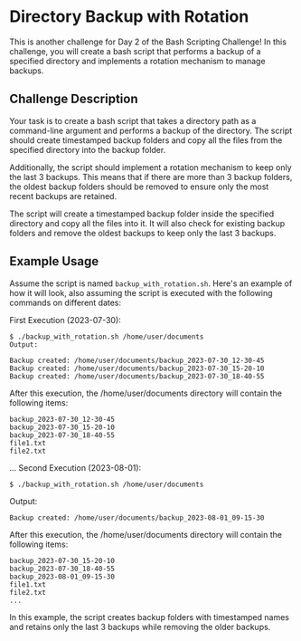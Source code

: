 # Directory Backup with Rotation
This is another challenge for Day 2 of the Bash Scripting Challenge! In this challenge, you will create a bash script that performs a backup of a specified directory and implements a rotation mechanism to manage backups.

## Challenge Description
Your task is to create a bash script that takes a directory path as a command-line argument and performs a backup of the directory. The script should create timestamped backup folders and copy all the files from the specified directory into the backup folder.

Additionally, the script should implement a rotation mechanism to keep only the last 3 backups. This means that if there are more than 3 backup folders, the oldest backup folders should be removed to ensure only the most recent backups are retained.

The script will create a timestamped backup folder inside the specified directory and copy all the files into it. It will also check for existing backup folders and remove the oldest backups to keep only the last 3 backups.

## Example Usage
Assume the script is named `backup_with_rotation.sh`. Here's an example of how it will look, also assuming the script is executed with the following commands on different dates:

First Execution (2023-07-30):
```
$ ./backup_with_rotation.sh /home/user/documents
Output:
```
```
Backup created: /home/user/documents/backup_2023-07-30_12-30-45
Backup created: /home/user/documents/backup_2023-07-30_15-20-10
Backup created: /home/user/documents/backup_2023-07-30_18-40-55
```
After this execution, the /home/user/documents directory will contain the following items:
```
backup_2023-07-30_12-30-45
backup_2023-07-30_15-20-10
backup_2023-07-30_18-40-55
file1.txt
file2.txt
```
...
Second Execution (2023-08-01):
```
$ ./backup_with_rotation.sh /home/user/documents
```
Output:

```
Backup created: /home/user/documents/backup_2023-08-01_09-15-30
```

After this execution, the /home/user/documents directory will contain the following items:

```
backup_2023-07-30_15-20-10
backup_2023-07-30_18-40-55
backup_2023-08-01_09-15-30
file1.txt
file2.txt
...
```

In this example, the script creates backup folders with timestamped names and retains only the last 3 backups while removing the older backups.


